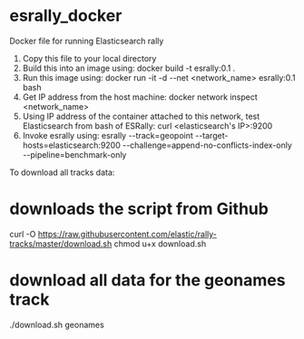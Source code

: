 # esrally_docker
Docker file for running Elasticsearch rally

1. Copy this file to your local directory
2. Build this into an image using: docker build -t esrally:0.1 .
3. Run this image using: docker run -it -d --net <network_name> esrally:0.1 bash
4. Get IP address from the host machine: docker network inspect <network_name> 
5. Using IP address of the container attached to this network, test Elasticsearch from bash of ESRally: curl <elasticsearch's IP>:9200
6. Invoke esrally using: esrally --track=geopoint --target-hosts=elasticsearch:9200 --challenge=append-no-conflicts-index-only --pipeline=benchmark-only 


To download all tracks data:
# downloads the script from Github
curl -O https://raw.githubusercontent.com/elastic/rally-tracks/master/download.sh
chmod u+x download.sh
# download all data for the geonames track
./download.sh geonames
